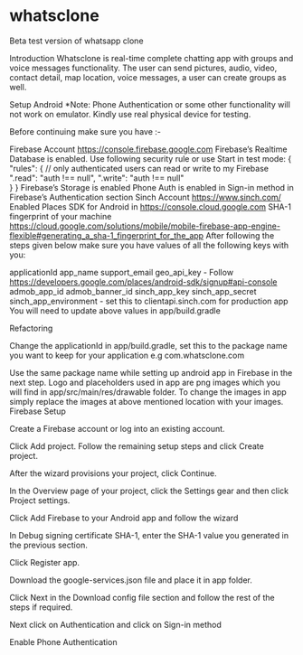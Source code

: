 # whatsclone
Beta test version of whatsapp clone

Introduction
Whatsclone is real-time complete chatting app with groups and voice messages functionality. The user can send pictures, audio, video, contact detail, map location, voice messages, a user can create groups as well.

Setup
Android
*Note: Phone Authentication or some other functionality will not work on emulator. Kindly use real physical device for testing.

Before continuing make sure you have :-

Firebase Account https://console.firebase.google.com
Firebase’s Realtime Database is enabled. Use following security rule or use Start in test mode:
  {   
    "rules": {
      // only authenticated users can read or write to my Firebase
      ".read": "auth !== null",
      ".write": "auth !== null"   
    }
  }
Firebase’s Storage is enabled
Phone Auth is enabled in Sign-in method in Firebase’s Authentication section
Sinch Account https://www.sinch.com/
Enabled Places SDK for Android in https://console.cloud.google.com
SHA-1 fingerprint of your machine https://cloud.google.com/solutions/mobile/mobile-firebase-app-engine-flexible#generating_a_sha-1_fingerprint_for_the_app
After following the steps given below make sure you have values of all the following keys with you:

applicationId
app_name
support_email
geo_api_key - Follow https://developers.google.com/places/android-sdk/signup#api-console
admob_app_id
admob_banner_id
sinch_app_key
sinch_app_secret
sinch_app_environment - set this to clientapi.sinch.com for production app
You will need to update above values in app/build.gradle

Refactoring

Change the applicationId in app/build.gradle, set this to the package name you want to keep for your application e.g com.whatsclone.com

Use the same package name while setting up android app in Firebase in the next step.
Logo and placeholders used in app are png images which you will find in app/src/main/res/drawable folder.
To change the images in app simply replace the images at above mentioned location with your images.
Firebase Setup

Create a Firebase account or log into an existing account.

Click Add project. Follow the remaining setup steps and click Create project.

After the wizard provisions your project, click Continue.

In the Overview page of your project, click the Settings gear and then click Project settings.

Click Add Firebase to your Android app and follow the wizard

In Debug signing certificate SHA-1, enter the SHA-1 value you generated in the previous section.

Click Register app.

Download the google-services.json file and place it in app folder.

Click Next in the Download config file section and follow the rest of the steps if required.

Next click on Authentication and click on Sign-in method

Enable Phone Authentication
